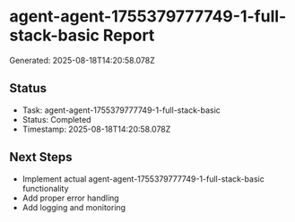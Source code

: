 # agent-agent-1755379777749-1-full-stack-basic Report

Generated: 2025-08-18T14:20:58.078Z

## Status
- Task: agent-agent-1755379777749-1-full-stack-basic
- Status: Completed
- Timestamp: 2025-08-18T14:20:58.078Z

## Next Steps
- Implement actual agent-agent-1755379777749-1-full-stack-basic functionality
- Add proper error handling
- Add logging and monitoring
